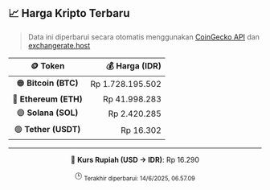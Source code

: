 

<!-- HARGA_KRIPTO -->
## 📈 Harga Kripto Terbaru

> Data ini diperbarui secara otomatis menggunakan [CoinGecko API](https://www.coingecko.com/) dan [exchangerate.host](https://exchangerate.host/)

<div align="center">

| 🪙 Token | 💰 Harga (IDR) |
|:------:|---------------:|
| 🟠 **Bitcoin (BTC)**   | Rp 1.728.195.502 |
| 🔵 **Ethereum (ETH)**  | Rp 41.998.283 |
| 🟣 **Solana (SOL)**    | Rp 2.420.285 |
| 🟢 **Tether (USDT)**   | Rp 16.302 |

---

💱 **Kurs Rupiah (USD → IDR)**: Rp 16.290

🕒 <sub>Terakhir diperbarui: 14/6/2025, 06.57.09</sub>

</div>
<!-- /HARGA_KRIPTO -->